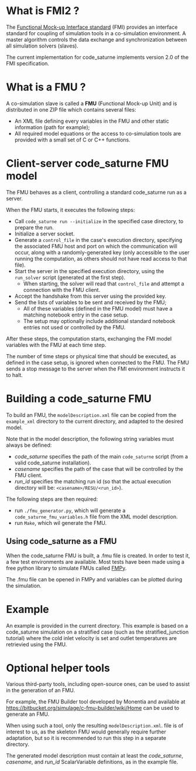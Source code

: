 What is FMI2 ?
==============

The [Functional Mock-up Interface standard](fmi-standard.org) (FMI) provides an interface
standard for coupling of simulation tools in a co-simulation environment. A
master algorithm controls the data exchange and synchronization between all
simulation solvers (slaves).

The current implementation for code_saturne implements version 2.0 of the FMI
specification.

What is a FMU ?
===============

A co-simulation slave is called a __FMU__ (Functional Mock-up Unit) and is
distributed in one ZIP file which contains several files:
* An XML file defining every variables in the FMU and other static information
(path for example);
* All required model equations or the access to co-simulation tools are provided
with a small set of C or C++ functions.

Client-server code_saturne FMU model
====================================

The FMU behaves as a client, controlling a standard code_saturne run as a server.

When the FMU starts, it executes the following steps:
* Call `code_saturne run --initialize` in the specified
  case directory, to prepare the run.
* Initialize a server socket.
* Generate a `control_file` in the case's execution directory, specifying
  the associated FMU host and port on which the communication will occur,
  along with a randomly-generated key (only accessible to the user running the
  computation, as others should not have read access to that file).
* Start the server in the specified execution directory, using the
  `run_solver` script (generated at the first step).
  -  When starting, the solver will read that `control_file` and attempt
     a connection with the FMU client.
* Accept the handshake from this server using the provided key.
* Send the lists of variables to be sent and received by the FMU;
  - All of these variables (defined in the FMU model) must have a matching
    notebook entry in the case setup.
  - The setup may optionally include additional standard notebook entries
    not used or controlled by the FMU.

After these steps, the computation starts, exchanging the FMI model variables with the
FMU at each time step.

The number of time steps or physical time that should be executed, as defined in
the case setup, is ignored when connected to the FMU. The FMU sends a stop message
to the server when the FMI environment instructs it to halt.

Building a code_saturne FMU
===========================

To build an FMU, the `modelDescription.xml` file can be copied from
the `example_xml` directory to the current directory, and adapted
to the desired model.

Note that in the model description, the following string variables must always
be defined:
- _code_saturne_ specifies the path of the main `code_saturne` script
  (from a valid code_saturne installation).
- _casename_ specifies the path of the case that will be controlled by the
  FMU client.
- _run_id_ specifies the matching run id (so that the actual execution
  directory will be: `<casename>/RESU/<run_id>`).

The following steps are then required:
* run `./fmu_generator.py`, which will generate a `code_saturne_fmu_variables.h`
  file from the XML model description.
* run `Make`, which wil generate the FMU.

Using code_saturne as a FMU
---------------------------

When the code_saturne FMU is built, a .fmu file is created. In order to test it,
a few test environments are available. Most tests have been made using a free
python library to simulate FMUs called
[FMPy](https://github.com/CATIA-Systems/FMPy).

The .fmu file can be opened in FMPy and variables can be plotted during the
simulation.

Example
=======

An example is provided in the current directory. This example is based on a
code_saturne simulation on a stratified case (such as the stratified_junction
tutorial) where the cold inlet velocity is set and outlet temperatures are
retrievied using the FMU.

Optional helper tools
=====================

Various third-party tools, including open-source ones, can be used to assist
in the generation of an FMU.

For example, the FMU Builder tool developed by Monentia and available at
https://bitbucket.org/simulage/c-fmu-builder/wiki/Home
can be used to generate an FMU.

When using such a tool, only the resulting `modelDescription.xml`. file is of
interest to us, as the skeleton FMU would generally require further adaptation,
but  so it is recommended
to run this step in a separate directory.

The generated model description must contain at least the _code_saturne_,
_casename_, and _run_id_ ScalarVariable definitions, as in the example file.
